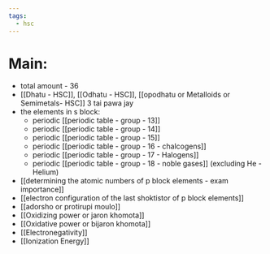 ```yaml
---
tags:
  - hsc
---
```

# Main:
- total amount - 36
- [[Dhatu - HSC]], [[Odhatu - HSC]], [[opodhatu or Metalloids or Semimetals- HSC]] 3 tai pawa jay
- the elements in s block: 
	- periodic [[periodic table - group - 13]] 
	- periodic [[periodic table - group - 14]] 
	- periodic [[periodic table - group - 15]] 
	- periodic [[periodic table - group - 16 - chalcogens]] 
	- periodic [[periodic table - group - 17 - Halogens]] 
	- periodic [[periodic table - group - 18 - noble gases]]  (excluding He - Helium)
- [[determining the atomic numbers of p block elements - exam importance]] 
- [[electron configuration of the last shoktistor of p block elements]] 
- [[adorsho or protirupi moulo]] 
- [[Oxidizing power or jaron khomota]] 
- [[Oxidative power or bijaron khomota]] 
- [[Electronegativity]] 
- [[Ionization Energy]] 